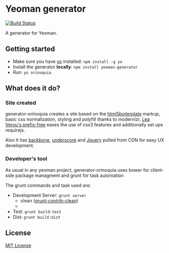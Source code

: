 # Yeoman generator
[![Build Status](https://secure.travis-ci.org/marcoslhc/generator-orinoquia.png?branch=master)](https://travis-ci.org/marcoslhc/generator-orinoquia)

A generator for Yeoman.

## Getting started
- Make sure you have [yo](https://github.com/yeoman/yo) installed:
    `npm install -g yo`
- Install the generator **locally**: `npm install yeoman-generator`
- Run: `yo orinoquia`

## What does it do? ##

### Site created ###
generator-orinoquia creates a site based on the [html5boilerplate](http://html5boilerplate.com/) markup, basic css normalization, styling and polyfill thanks to modernizr,
[Lea Verou's prefix-free](http://leaverou.github.io/prefixfree/) eases the use of css3 features and additionally set ups requirejs.

Also it has [backbone](http://backbonejs.org), [underscore](http://underscorejs.org) and [Jquery](http://jquery.com) pulled from CDN for easy UX development.

### Developer's tool ###

As usual in any yeoman project, generator-orinoquia uses bower for client-side package managment and grunt for task automation

The grunt commands and task used are:

* Development Server: `grunt server`
    * clean ([grunt-contrib-clean]())
    * 
* Test: `grunt build:test`
* Dist: `grunt build:dist`

## License
[MIT License](http://en.wikipedia.org/wiki/MIT_License)
